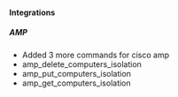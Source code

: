 
#### Integrations
##### AMP
- Added 3 more commands for cisco amp
- amp_delete_computers_isolation
- amp_put_computers_isolation
- amp_get_computers_isolation
